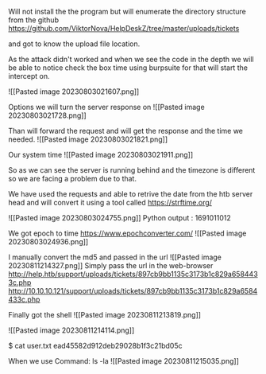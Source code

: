 Will not install the the program but will enumerate the directory structure from the github
https://github.com/ViktorNova/HelpDeskZ/tree/master/uploads/tickets

and got to know the upload file location.

As the attack didn't worked and when we see the code in the depth we will be able to notice check the box time using burpsuite for that will start the intercept on.

![[Pasted image 20230803021607.png]]

Options we will turn the server response on
![[Pasted image 20230803021728.png]]

Than will forward the request and will get the response and the time we needed.
![[Pasted image 20230803021821.png]]

Our system time
![[Pasted image 20230803021911.png]]

So as we can see the server is running behind and the timezone is different so we are facing a problem due to that.

We have used the requests and able to retrive the date from the htb server head and will convert it using a tool called https://strftime.org/

![[Pasted image 20230803024755.png]]
Python output : 1691011012

We got epoch to time https://www.epochconverter.com/
![[Pasted image 20230803024936.png]]

I manually convert the md5 and passed in the url
![[Pasted image 20230811214327.png]]
Simply pass the url in the web-browser
http://help.htb/support/uploads/tickets/897cb9bb1135c3173b1c829a6584433c.php
http://10.10.10.121/support/uploads/tickets/897cb9bb1135c3173b1c829a6584433c.php

Finally got the shell
![[Pasted image 20230811213819.png]]

![[Pasted image 20230811214114.png]]

$ cat user.txt
ead45582d912deb29028b1f3c21bd05c

When we use 
Command: ls -la
![[Pasted image 20230811215035.png]]

